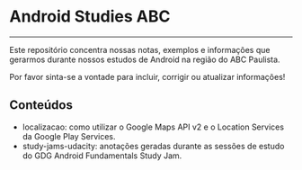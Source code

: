 # Android Studies ABC
-----------------------

Este repositório concentra nossas notas, exemplos e informações que gerarmos durante nossos estudos de Android na região do ABC Paulista.

Por favor sinta-se a vontade para incluir, corrigir ou atualizar informações!

## Conteúdos
* localizacao: como utilizar o Google Maps API v2 e o Location Services da Google Play Services.
* study-jams-udacity: anotações geradas durante as sessões de estudo do GDG Android Fundamentals Study Jam.


